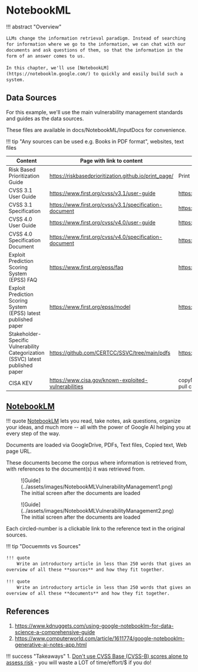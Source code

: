 # NotebookML

!!! abstract "Overview"

    LLMs change the information retrieval paradigm. Instead of searching for information where we go to the information, we can chat with our documents and ask questions of them, so that the information in the form of an answer comes to us.

    In this chapter, we'll use [NotebookLM](https://notebooklm.google.com/) to quickly and easily build such a system.




    



## Data Sources

For this example, we'll use the main vulnerability management standards and guides as the data sources.

These files are available in docs/NotebookML/InputDocs for convenience.

!!! tip 
    "Any sources can be used e.g. Books in PDF format", websites, text files





| **Content**                                                                     | **Page with link to content**                          | **Direct Link**                                                                                     |
|---------------------------------------------------------------------------------|--------------------------------------------------------|-----------------------------------------------------------------------------------------------------|
| Risk Based Prioritization Guide                                                 | https://riskbasedprioritization.github.io/print_page/  | Print - Save to PDF                                                                                 |
| CVSS 3.1 User Guide                                                             | https://www.first.org/cvss/v3.1/user-guide             | https://www.first.org/cvss/v3-1/cvss-v31-user-guide_r1.pdf                                          |
| CVSS 3.1 Specification                                                          | https://www.first.org/cvss/v3.1/specification-document | https://www.first.org/cvss/v3-1/cvss-v31-specification_r1.pdf                                       |
| CVSS 4.0 User Guide                                                             | https://www.first.org/cvss/v4.0/user-guide             | https://www.first.org/cvss/v4-0/cvss-v40-user-guide.pdf                                             |
| CVSS 4.0 Specification Document                                                 | https://www.first.org/cvss/v4.0/specification-document | https://www.first.org/cvss/v4-0/cvss-v40-specification.pdf                                          |
| Exploit Prediction Scoring System (EPSS) FAQ                                    | https://www.first.org/epss/faq                         | https://www.first.org/epss/faq                                                                      |
| Exploit Prediction Scoring System (EPSS) latest published paper                 | https://www.first.org/epss/model                       | https://arxiv.org/pdf/2302.14172                                                                    |
| Stakeholder-Specific Vulnerability Categorization (SSVC) latest published paper | https://github.com/CERTCC/SSVC/tree/main/pdfs          | https://github.com/CERTCC/SSVC/blob/main/pdfs/ssvc_2_1_draft.pdf                                    |
| CISA KEV                                                                        | https://www.cisa.gov/known-exploited-vulnerabilities   | copyNpaste text to a file cisakev.txt because NotebookML cannot pull content directly from the page |


## [NotebookLM](https://notebooklm.google.com/)


!!! quote
    [NotebookLM](https://notebooklm.google.com/) lets you read, take notes, ask questions, organize your ideas, and much more -- all with the power of Google AI helping you at every step of the way.


Documents are loaded via GoogleDrive, PDFs, Text files, Copied text, Web page URL.

These documents become the corpus where information is retrieved from, with references to the document(s) it was retrieved from.




<figure markdown>
![Guide](../assets/images/NotebookMLVulnerabilityManagement1.png)
<figcaption>The initial screen after the documents are loaded</figcaption>
</figure>

<figure markdown>
![Guide](../assets/images/NotebookMLVulnerabilityManagement2.png)
<figcaption>The initial screen after the documents are loaded</figcaption>
</figure>

Each circled-number is a clickable link to the reference text in the original sources.

!!! tip "Docuemnts vs Sources"
    
    
    !!! quote 
        Write an introductory article in less than 250 words that gives an overview of all these **sources** and how they fit together. 
    
    !!! quote 
        Write an introductory article in less than 250 words that gives an overview of all these **documents** and how they fit together. 

## References

1. https://www.kdnuggets.com/using-google-notebooklm-for-data-science-a-comprehensive-guide
2. https://www.computerworld.com/article/1611774/google-notebooklm-generative-ai-notes-app.html

!!! success "Takeaways"
    1. [Don't use CVSS Base (CVSS-B) scores alone to assess risk](https://www.first.org/cvss/v4.0/user-guide#CVSS-Base-Score-CVSS-B-Measures-Severity-not-Risk) - you will waste a LOT of time/effort/$ if you do! 


  

  

  
